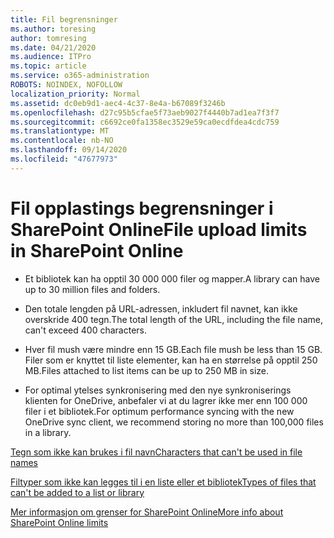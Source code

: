 ```yaml
---
title: Fil begrensninger
ms.author: toresing
author: tomresing
ms.date: 04/21/2020
ms.audience: ITPro
ms.topic: article
ms.service: o365-administration
ROBOTS: NOINDEX, NOFOLLOW
localization_priority: Normal
ms.assetid: dc0eb9d1-aec4-4c37-8e4a-b67089f3246b
ms.openlocfilehash: d27c95b5cfae5f73aeb9027f4440b7ad1ea7f3f7
ms.sourcegitcommit: c6692ce0fa1358ec3529e59ca0ecdfdea4cdc759
ms.translationtype: MT
ms.contentlocale: nb-NO
ms.lasthandoff: 09/14/2020
ms.locfileid: "47677973"
---
```

# <a name="file-upload-limits-in-sharepoint-online"></a><span data-ttu-id="32a9b-102">Fil opplastings begrensninger i SharePoint Online</span><span class="sxs-lookup"><span data-stu-id="32a9b-102">File upload limits in SharePoint Online</span></span>

- <span data-ttu-id="32a9b-103">Et bibliotek kan ha opptil 30 000 000 filer og mapper.</span><span class="sxs-lookup"><span data-stu-id="32a9b-103">A library can have up to 30 million files and folders.</span></span>
    
- <span data-ttu-id="32a9b-104">Den totale lengden på URL-adressen, inkludert fil navnet, kan ikke overskride 400 tegn.</span><span class="sxs-lookup"><span data-stu-id="32a9b-104">The total length of the URL, including the file name, can't exceed 400 characters.</span></span>
    
- <span data-ttu-id="32a9b-105">Hver fil mush være mindre enn 15 GB.</span><span class="sxs-lookup"><span data-stu-id="32a9b-105">Each file mush be less than 15 GB.</span></span> <span data-ttu-id="32a9b-106">Filer som er knyttet til liste elementer, kan ha en størrelse på opptil 250 MB.</span><span class="sxs-lookup"><span data-stu-id="32a9b-106">Files attached to list items can be up to 250 MB in size.</span></span>
    
- <span data-ttu-id="32a9b-107">For optimal ytelses synkronisering med den nye synkroniserings klienten for OneDrive, anbefaler vi at du lagrer ikke mer enn 100 000 filer i et bibliotek.</span><span class="sxs-lookup"><span data-stu-id="32a9b-107">For optimum performance syncing with the new OneDrive sync client, we recommend storing no more than 100,000 files in a library.</span></span> 
    
[<span data-ttu-id="32a9b-108">Tegn som ikke kan brukes i fil navn</span><span class="sxs-lookup"><span data-stu-id="32a9b-108">Characters that can't be used in file names</span></span>](https://go.microsoft.com/fwlink/?linkid=866430)
  
[<span data-ttu-id="32a9b-109">Filtyper som ikke kan legges til i en liste eller et bibliotek</span><span class="sxs-lookup"><span data-stu-id="32a9b-109">Types of files that can't be added to a list or library</span></span>](https://go.microsoft.com/fwlink/?linkid=273757)
  
[<span data-ttu-id="32a9b-110">Mer informasjon om grenser for SharePoint Online</span><span class="sxs-lookup"><span data-stu-id="32a9b-110">More info about SharePoint Online limits</span></span>](https://go.microsoft.com/fwlink/?linkid=271273)
  


